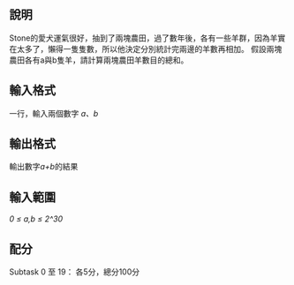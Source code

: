 ## 說明
  Stone的愛犬運氣很好，抽到了兩塊農田，過了數年後，各有一些羊群，因為羊實在太多了，懶得一隻隻數，所以他決定分別統計完兩邊的羊數再相加。
  假設兩塊農田各有a與b隻羊，請計算兩塊農田羊數目的總和。
## 輸入格式
  一行，輸入兩個數字 *a、b*
## 輸出格式
  輸出數字*a+b*的結果
## 輸入範圍
  *0 ≤ a,b ≤ 2^30*
## 配分
  Subtask 0 至 19： 各5分，總分100分
